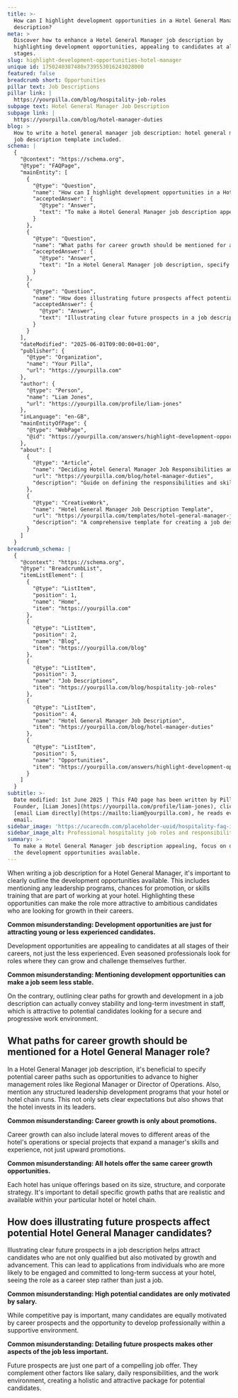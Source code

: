 ```yaml
---
title: >-
  How can I highlight development opportunities in a Hotel General Manager job
  description?
meta: >
  Discover how to enhance a Hotel General Manager job description by
  highlighting development opportunities, appealing to candidates at all career
  stages.
slug: highlight-development-opportunities-hotel-manager
unique id: 1750240387480x739553016243028000
featured: false
breadcrumb short: Opportunities
pillar text: Job Descriptions
pillar link: |
  https://yourpilla.com/blog/hospitality-job-roles
subpage text: Hotel General Manager Job Description
subpage link: |
  https://yourpilla.com/blog/hotel-manager-duties
blog: >
  How to write a hotel general manager job description: hotel general manager
  job description template included.
schema: |
  {
    "@context": "https://schema.org",
    "@type": "FAQPage",
    "mainEntity": [
      {
        "@type": "Question",
        "name": "How can I highlight development opportunities in a Hotel General Manager job description?",
        "acceptedAnswer": {
          "@type": "Answer",
          "text": "To make a Hotel General Manager job description appealing, focus on outlining the development opportunities available. Describe leadership programs, promotion prospects, and skills training offered at your hotel. These opportunities should be communicated clearly to attract ambitious candidates interested in career growth and development."
        }
      },
      {
        "@type": "Question",
        "name": "What paths for career growth should be mentioned for a Hotel General Manager role?",
        "acceptedAnswer": {
          "@type": "Answer",
          "text": "In a Hotel General Manager job description, specify potential career paths such as advancement to roles like Regional Manager or Director of Operations. Also, detail any structured leadership development programs offered. This shows commitment to leadership investment and sets clear expectations about growth opportunities."
        }
      },
      {
        "@type": "Question",
        "name": "How does illustrating future prospects affect potential Hotel General Manager candidates?",
        "acceptedAnswer": {
          "@type": "Answer",
          "text": "Illustrating clear future prospects in a job description tends to attract candidates motivated by growth and advancement. This can lead to a pool of applicants who view the role as a long-term career step and are more engaged and committed to the success of your hotel, beyond just the immediate role."
        }
      }
    ],
    "dateModified": "2025-06-01T09:00:00+01:00",
    "publisher": {
      "@type": "Organization",
      "name": "Your Pilla",
      "url": "https://yourpilla.com"
    },
    "author": {
      "@type": "Person",
      "name": "Liam Jones",
      "url": "https://yourpilla.com/profile/liam-jones"
    },
    "inLanguage": "en-GB",
    "mainEntityOfPage": {
      "@type": "WebPage",
      "@id": "https://yourpilla.com/answers/highlight-development-opportunities-hotel-manager"
    },
    "about": [
      {
        "@type": "Article",
        "name": "Deciding Hotel General Manager Job Responsibilities and Skills",
        "url": "https://yourpilla.com/blog/hotel-manager-duties",
        "description": "Guide on defining the responsibilities and skills needed for a Hotel General Manager."
      },
      {
        "@type": "CreativeWork",
        "name": "Hotel General Manager Job Description Template",
        "url": "https://yourpilla.com/templates/hotel-general-manager-job-description",
        "description": "A comprehensive template for creating a job description for a Hotel General Manager, including key responsibilities and qualifications."
      }
    ]
  }
breadcrumb_schema: |
  {
    "@context": "https://schema.org",
    "@type": "BreadcrumbList",
    "itemListElement": [
      {
        "@type": "ListItem",
        "position": 1,
        "name": "Home",
        "item": "https://yourpilla.com"
      },
      {
        "@type": "ListItem",
        "position": 2,
        "name": "Blog",
        "item": "https://yourpilla.com/blog"
      },
      {
        "@type": "ListItem",
        "position": 3,
        "name": "Job Descriptions",
        "item": "https://yourpilla.com/blog/hospitality-job-roles"
      },
      {
        "@type": "ListItem",
        "position": 4,
        "name": "Hotel General Manager Job Description",
        "item": "https://yourpilla.com/blog/hotel-manager-duties"
      },
      {
        "@type": "ListItem",
        "position": 5,
        "name": "Opportunities",
        "item": "https://yourpilla.com/answers/highlight-development-opportunities-hotel-manager"
      }
    ]
  }
subtitle: >-
  Date modified: 1st June 2025 | This FAQ page has been written by Pilla
  Founder, [Liam Jones](https://yourpilla.com/profile/liam-jones), click to
  [email Liam directly](https://mailto:liam@yourpilla.com), he reads every
  email.
sidebar_image: 'https://ucarecdn.com/placeholder-uuid/hospitality-faq-image.jpg'
sidebar_image_alt: Professional hospitality job roles and responsibilities
summary: >-
  To make a Hotel General Manager job description appealing, focus on outlining
  the development opportunities available.
---
```

When writing a job description for a Hotel General Manager, it's important to clearly outline the development opportunities available. This includes mentioning any leadership programs, chances for promotion, or skills training that are part of working at your hotel. Highlighting these opportunities can make the role more attractive to ambitious candidates who are looking for growth in their careers.

**Common misunderstanding: Development opportunities are just for attracting young or less experienced candidates.**

Development opportunities are appealing to candidates at all stages of their careers, not just the less experienced. Even seasoned professionals look for roles where they can grow and challenge themselves further.

**Common misunderstanding: Mentioning development opportunities can make a job seem less stable.**

On the contrary, outlining clear paths for growth and development in a job description can actually convey stability and long-term investment in staff, which is attractive to potential candidates looking for a secure and progressive work environment.

## What paths for career growth should be mentioned for a Hotel General Manager role?

In a Hotel General Manager job description, it's beneficial to specify potential career paths such as opportunities to advance to higher management roles like Regional Manager or Director of Operations. Also, mention any structured leadership development programs that your hotel or hotel chain runs. This not only sets clear expectations but also shows that the hotel invests in its leaders.

**Common misunderstanding: Career growth is only about promotions.**

Career growth can also include lateral moves to different areas of the hotel's operations or special projects that expand a manager's skills and experience, not just upward promotions.

**Common misunderstanding: All hotels offer the same career growth opportunities.**

Each hotel has unique offerings based on its size, structure, and corporate strategy. It's important to detail specific growth paths that are realistic and available within your particular hotel or hotel chain.

## How does illustrating future prospects affect potential Hotel General Manager candidates?

Illustrating clear future prospects in a job description helps attract candidates who are not only qualified but also motivated by growth and advancement. This can lead to applications from individuals who are more likely to be engaged and committed to long-term success at your hotel, seeing the role as a career step rather than just a job.

**Common misunderstanding: High potential candidates are only motivated by salary.**

While competitive pay is important, many candidates are equally motivated by career prospects and the opportunity to develop professionally within a supportive environment.

**Common misunderstanding: Detailing future prospects makes other aspects of the job less important.**

Future prospects are just one part of a compelling job offer. They complement other factors like salary, daily responsibilities, and the work environment, creating a holistic and attractive package for potential candidates.
